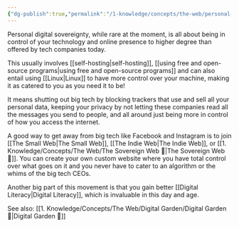 ```yaml
---
{"dg-publish":true,"permalink":"/1-knowledge/concepts/the-web/personal-digital-sovereignty/","tags":["Personal-Digital-Sovereignty","privacy","indie-web"]}
---
```



Personal digital sovereignty, while rare at the moment, is all about being in control of your technology and online presence to higher degree than offered by tech companies today. 

This usually involves [[self-hosting\|self-hosting]], [[using free and open-source programs\|using free and open-source programs]] and can also entail using [[Linux\|Linux]] to have more control over your machine, making it as catered to you as you need it to be! 

It means shutting out big tech by blocking trackers that use and sell all your personal data, keeping your privacy by not letting these companies read all the messages you send to people, and all around just being more in control of how you access the internet. 

A good way to get away from big tech like Facebook and Instagram is to join [[The Small Web\|The Small Web]], [[The Indie Web\|The Indie Web]], or [[1. Knowledge/Concepts/The Web/The Sovereign Web 🌱\|The Sovereign Web 🌱]]. You can create your own custom website where you have total control over what goes on it and you never have to cater to an algorithm or the whims of the big tech CEOs.  

Another big part of this movement is that you gain better [[Digital Literacy\|Digital Literacy]], which is invaluable in this day and age.

See also:
[[1. Knowledge/Concepts/The Web/Digital Garden/Digital Garden 🌱\|Digital Garden 🌱]]
